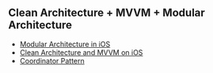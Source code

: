 ## Clean Architecture + MVVM + Modular Architecture

- [Modular Architecture in iOS](https://medium.com/@leandromperez/a-modular-architecture-in-swift-aafd9026aa99)
- [Clean Architecture and MVVM on iOS](https://tech.olx.com/clean-architecture-and-mvvm-on-ios-c9d167d9f5b3)
- [ Coordinator Pattern](https://medium.com/swift2go/refactoring-ios-app-with-coordinator-pattern-for-navigation-alfian-losari-50081bfa7a4a)
